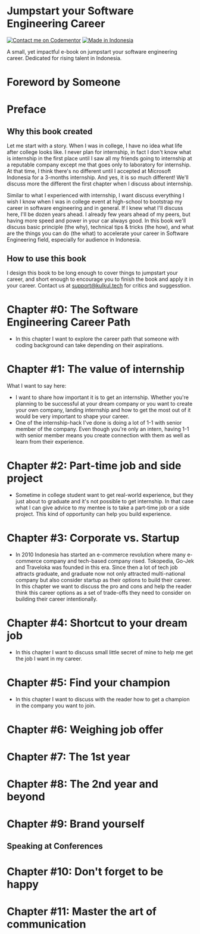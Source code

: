 # Jumpstart your Software Engineering Career

[![Contact me on Codementor](https://cdn.codementor.io/badges/contact_me_github.svg)](https://www.codementor.io/amappuji?utm_source=github&utm_medium=button&utm_term=amappuji&utm_campaign=github)
[![Made in Indonesia](https://made-in-indonesia.github.io/made-in-indonesia.svg)](https://github.com/made-in-indonesia/made-in-indonesia)

A small, yet impactful e-book on jumpstart your software engineering career. Dedicated for rising talent in Indonesia.

# Foreword by Someone

# Preface

## Why this book created

Let me start with a story. When I was in college, I have no idea what life after college looks like. I never plan for internship, in fact I don't know what is internship in the first place until I saw all my friends going to internship at a reputable company except me that goes only to laboratory for internship. At that time, I think there's no different until I accepted at Microsoft Indonesia for a 3-months internship. And yes, it is so much different! We'll discuss more the different the first chapter when I discuss about internship.

Similar to what I experienced with internship, I want discuss everything I wish I know when I was in college event at high-school to bootstrap my career in software engineering and in general. If I knew what I'll discuss here, I'll be dozen years ahead. I already few years ahead of my peers, but having more speed and power in your car always good. In this book we'll discuss basic principle (the why), technical tips & tricks (the how), and what are the things you can do (the what) to accelerate your career in Software Engineering field, especially for audience in Indonesia.

## How to use this book

I design this book to be long enough to cover things to jumpstart your career, and short enough to encourage you to finish the book and apply it in your career. Contact us at [support@kulkul.tech](mailto:support@kulkul.tech) for critics and suggesstion.

# Chapter #0: The Software Engineering Career Path

- In this chapter I want to explore the career path that someone with coding background can take depending on their aspirations.

# Chapter #1: The value of internship

What I want to say here:

- I want to share how important it is to get an internship. Whether you're planning to be successful at your dream company or you want to create your own company, landing internship and how to get the most out of it would be very important to shape your career.
- One of the internship-hack I've done is doing a lot of 1-1 with senior member of the company. Even though you're only an intern, having 1-1 with senior member means you create connection with them as well as learn from their experience.

# Chapter #2: Part-time job and side project

- Sometime in college student want to get real-world experience, but they just about to graduate and it's not possible to get internship. In that case what I can give advice to my mentee is to take a part-time job or a side project. This kind of opportunity can help you build experience.

# Chapter #3: Corporate vs. Startup

- In 2010 Indonesia has started an e-commerce revolution where many e-commerce company and tech-based company rised. Tokopedia, Go-Jek and Traveloka was founded in this era. Since then a lot of tech job attracts graduate, and graduate now not only attracted multi-national company but also consider startup as their options to build their career. In this chapter we want to discuss the pro and cons and help the reader think this career options as a set of trade-offs they need to consider on building their career intentionally.

# Chapter #4: Shortcut to your dream job

- In this chapter I want to discuss small little secret of mine to help me get the job I want in my career.

# Chapter #5: Find your champion

- In this chapter I want to discuss with the reader how to get a champion in the company you want to join.

# Chapter #6: Weighing job offer

# Chapter #7: The 1st year

# Chapter #8: The 2nd year and beyond

# Chapter #9: Brand yourself

## Speaking at Conferences

# Chapter #10: Don't forget to be happy

# Chapter #11: Master the art of communication
